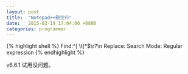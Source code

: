 ```yaml
---
layout: post
title:  "Notepad++删空行"
date:   2015-03-19 17:04:00 +0800
categories: programmer
---
```

 
{% highlight shell %}
Find:^[ \t]*$\r?\n
Replace:
Search Mode: Regular expression
{% endhighlight %}

v6.6.1 试用没问题。
